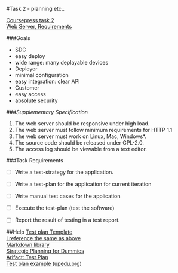 #Task 2 - planning etc..

[Coursepress task 2](https://coursepress.lnu.se/kurs/mjukvarutestning/labs/a2/)<br />
[Web Server, Requirements](https://docs.google.com/document/d/1fgQngHIZ4_aGIeB2S9YOBCghcBN9EEKBiaN-71MbGac/edit#)

###Goals
- SDC
 - easy deploy
 - wide range: many deplayable devices
- Deployer
 - minimal configuration
 - easy integration: clear API
- Customer
 - easy access
 - absolute security

###*Supplementary Specification*
1. The web server should be responsive under high load.
2. The web server must follow minimum requirements for HTTP 1.1
3. The web server must work on Linux, Mac, Windows*.
4. The source code should be released under GPL-2.0.
5. The access log should be viewable from a text editor.


###Task Requirements
- [ ] Write a test-strategy for the application.
- [ ] Write a test-plan for the application for current iteration
- [ ] Write manual test cases for the application
- [ ] Execute the test-plan (test the software)
- [ ] Report the result of testing in a test report.


##Help
[Test plan Template][ref]<br />
[I reference the same as above][ref]<br />
[Markdown library](https://github.com/onkelhoy/Software-Testing/blob/master/Assignment%202/Library.md)<br />
[Strategic Planning for Dummies](https://www.edmonton.ca/programs_services/documents/PDF/StrategicPlanningForDummies.pdf)<br />
[Arifact: Test Plan](http://upedu.org/process/artifact/ar_tstpl.htm#Templates)<br />
[Test plan example (upedu.org)](http://upedu.org/templates/cs/TEST/upedu_ex_tstpl.pdf)


[ref]: http://upedu.org/templates/cs/TEST/upedu_ex_tstpl.pdf